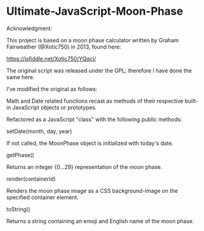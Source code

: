 # Ultimate-JavaScript-Moon-Phase

Acknowledgment:

This project is based on a moon phase calculator written by Graham Fairweather (@Xotic750) in 2013, found here:

https://jsfiddle.net/Xotic750/YQqcj/

The original script was released under the GPL; therefore I have done the same here.

I've modified the original as follows:

Math and Date related functions recast as methods of their respective built-in JavaScript objects or prototypes.

Refactored as a JavaScript "class" with the following public methods:

setDate(month, day, year)

If not called, the MoonPhase object is initialized with today's date.

getPhase()

Returns an integer {0...29} representation of the moon phase.

render(containerId)

Renders the moon phase image as a CSS background-image on the specified container element.

toString()

Returns a string containing an emoji and English name of the moon phase.
